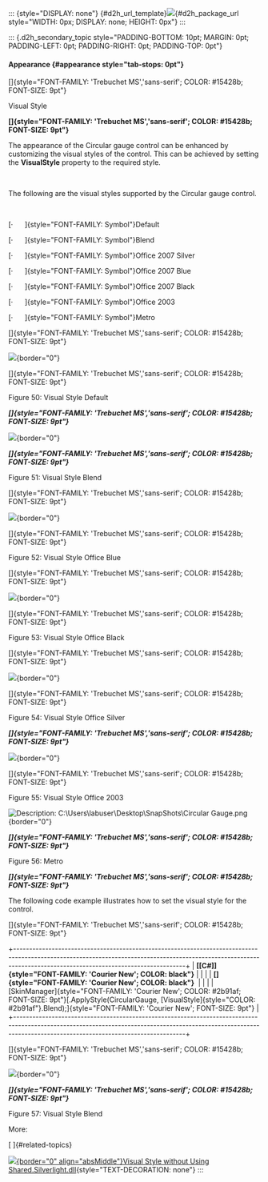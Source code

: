 ::: {style="DISPLAY: none"}
[](ms-xhelp:///?Id=d2h_url_template){#d2h_url_template}![](!package_url!){#d2h_package_url style="WIDTH: 0px; DISPLAY: none; HEIGHT: 0px"}
:::

::: {.d2h_secondary_topic style="PADDING-BOTTOM: 10pt; MARGIN: 0pt; PADDING-LEFT: 0pt; PADDING-RIGHT: 0pt; PADDING-TOP: 0pt"}
#### Appearance {#appearance style="tab-stops: 0pt"}

[]{style="FONT-FAMILY: 'Trebuchet MS','sans-serif'; COLOR: #15428b; FONT-SIZE: 9pt"} 

Visual Style

**[]{style="FONT-FAMILY: 'Trebuchet MS','sans-serif'; COLOR: #15428b; FONT-SIZE: 9pt"}** 

The appearance of the Circular gauge control can be enhanced by customizing the visual styles of the control. This can be achieved by setting the **VisualStyle** property to the required style.

 

The following are the visual styles supported by the Circular gauge control.

 

[·      ]{style="FONT-FAMILY: Symbol"}Default

[·      ]{style="FONT-FAMILY: Symbol"}Blend

[·      ]{style="FONT-FAMILY: Symbol"}Office 2007 Silver

[·      ]{style="FONT-FAMILY: Symbol"}Office 2007 Blue

[·      ]{style="FONT-FAMILY: Symbol"}Office 2007 Black

[·      ]{style="FONT-FAMILY: Symbol"}Office 2003

[·      ]{style="FONT-FAMILY: Symbol"}Metro

[]{style="FONT-FAMILY: 'Trebuchet MS','sans-serif'; COLOR: #15428b; FONT-SIZE: 9pt"} 

![](ImagesExt/image60_56.jpg){border="0"}

[]{style="FONT-FAMILY: 'Trebuchet MS','sans-serif'; COLOR: #15428b; FONT-SIZE: 9pt"} 

Figure 50: Visual Style Default

***[]{style="FONT-FAMILY: 'Trebuchet MS','sans-serif'; COLOR: #15428b; FONT-SIZE: 9pt"}*** 

![](ImagesExt/image60_57.jpg){border="0"}

***[]{style="FONT-FAMILY: 'Trebuchet MS','sans-serif'; COLOR: #15428b; FONT-SIZE: 9pt"}*** 

Figure 51: Visual Style Blend

[]{style="FONT-FAMILY: 'Trebuchet MS','sans-serif'; COLOR: #15428b; FONT-SIZE: 9pt"} 

![](ImagesExt/image60_58.jpg){border="0"}

[]{style="FONT-FAMILY: 'Trebuchet MS','sans-serif'; COLOR: #15428b; FONT-SIZE: 9pt"} 

Figure 52: Visual Style Office Blue

[]{style="FONT-FAMILY: 'Trebuchet MS','sans-serif'; COLOR: #15428b; FONT-SIZE: 9pt"} 

![](ImagesExt/image60_59.jpg){border="0"}

[]{style="FONT-FAMILY: 'Trebuchet MS','sans-serif'; COLOR: #15428b; FONT-SIZE: 9pt"} 

Figure 53: Visual Style Office Black

[]{style="FONT-FAMILY: 'Trebuchet MS','sans-serif'; COLOR: #15428b; FONT-SIZE: 9pt"} 

![](ImagesExt/image60_60.jpg){border="0"}

[]{style="FONT-FAMILY: 'Trebuchet MS','sans-serif'; COLOR: #15428b; FONT-SIZE: 9pt"} 

Figure 54: Visual Style Office Silver

***[]{style="FONT-FAMILY: 'Trebuchet MS','sans-serif'; COLOR: #15428b; FONT-SIZE: 9pt"}*** 

![](ImagesExt/image60_61.jpg){border="0"}

[]{style="FONT-FAMILY: 'Trebuchet MS','sans-serif'; COLOR: #15428b; FONT-SIZE: 9pt"} 

Figure 55: Visual Style Office 2003

![Description: C:\\Users\\labuser\\Desktop\\SnapShots\\Circular Gauge.png](ImagesExt/image60_62.jpg){border="0"}

***[]{style="FONT-FAMILY: 'Trebuchet MS','sans-serif'; COLOR: #15428b; FONT-SIZE: 9pt"}*** 

Figure 56: Metro

***[]{style="FONT-FAMILY: 'Trebuchet MS','sans-serif'; COLOR: #15428b; FONT-SIZE: 9pt"}*** 

The following code example illustrates how to set the visual style for the control.

[]{style="FONT-FAMILY: 'Trebuchet MS','sans-serif'; COLOR: #15428b; FONT-SIZE: 9pt"} 

+-----------------------------------------------------------------------------------------------------------------------------------------------------------------------------------------------------------------+
| **[\[C#\]]{style="FONT-FAMILY: 'Courier New'; COLOR: black"}**                                                                                                                                                  |
|                                                                                                                                                                                                                 |
| **[]{style="FONT-FAMILY: 'Courier New'; COLOR: black"}**                                                                                                                                                        |
|                                                                                                                                                                                                                 |
| [SkinManager]{style="FONT-FAMILY: 'Courier New'; COLOR: #2b91af; FONT-SIZE: 9pt"}[.ApplyStyle(CircularGauge, [VisualStyle]{style="COLOR: #2b91af"}.Blend);]{style="FONT-FAMILY: 'Courier New'; FONT-SIZE: 9pt"} |
+-----------------------------------------------------------------------------------------------------------------------------------------------------------------------------------------------------------------+

[]{style="FONT-FAMILY: 'Trebuchet MS','sans-serif'; COLOR: #15428b; FONT-SIZE: 9pt"} 

![](ImagesExt/image60_57.jpg){border="0"}

***[]{style="FONT-FAMILY: 'Trebuchet MS','sans-serif'; COLOR: #15428b; FONT-SIZE: 9pt"}*** 

Figure 57: Visual Style Blend

More:

[ ]{#related-topics}

[![](button.gif){border="0" align="absMiddle"}Visual Style without Using Shared.Silverlight.dll](ms-xhelp:///?Id=d7467970-f24e-4239-a8cf-1890e9fb6b69){style="TEXT-DECORATION: none"}
:::
